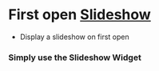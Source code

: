 # First open [Slideshow](https://pub.dev/packages/first_open_slideshow)
- Display a slideshow on first open
### Simply use the Slideshow Widget
